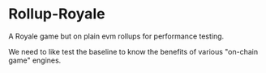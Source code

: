 # Rollup-Royale
A Royale game but on plain evm rollups for performance testing.

We need to like test the baseline to know the benefits of various "on-chain game" engines.
